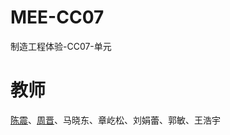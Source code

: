 # MEE-CC07

制造工程体验-CC07-单元

# 教师

[陈震](http://www.icenter.tsinghua.edu.cn/info/1060/1298.htm)、[周晋](http://www.icenter.tsinghua.edu.cn/faculty/zhoujin/)、马晓东、章屹松、刘娟蕾、郭敏、王浩宇

